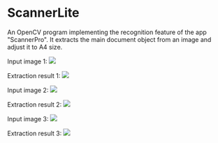 ScannerLite
===========

An OpenCV program implementing the recognition feature of the app "ScannerPro". It extracts the main document object from an image and adjust it to A4 size.

Input image 1:
![](https://raw2.github.com/daisygao/ScannerLite/master/images/doc1.jpg)

Extraction result 1:
![](https://raw2.github.com/daisygao/ScannerLite/master/dst1.jpg)

Input image 2:
![](https://raw2.github.com/daisygao/ScannerLite/master/images/doc2.jpg)

Extraction result 2:
![](https://raw2.github.com/daisygao/ScannerLite/master/dst2.jpg)

Input image 3:
![](https://raw2.github.com/daisygao/ScannerLite/master/images/doc3.jpg)

Extraction result 3:
![](https://raw2.github.com/daisygao/ScannerLite/master/dst3.jpg)